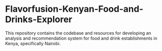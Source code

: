 # Flavorfusion-Kenyan-Food-and-Drinks-Explorer
This repository contains the codebase and resources for developing an analysis and recommendation system for food and drink establishments in Kenya, specifically Nairobi. 
